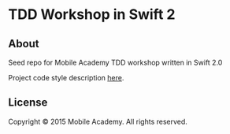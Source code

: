 # TDD Workshop in Swift 2

## About

Seed repo for Mobile Academy TDD workshop written in Swift 2.0

Project code style description [here](Code-Style.md).

## License

Copyright © 2015 Mobile Academy. All rights reserved.